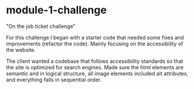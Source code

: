 # module-1-challenge

"On the job ticket challenge"

For this challenge I began with a starter code that needed some fixes and improvements (refactor the code). Mainly focusing on the accessibility of the website.

The client wanted a codebase that follows accessibility standards so that the site is optimized for search engines. 
Made sure the html elements are semantic and in logical structure, all image elements included alt attributes, and everything falls in sequential order.
